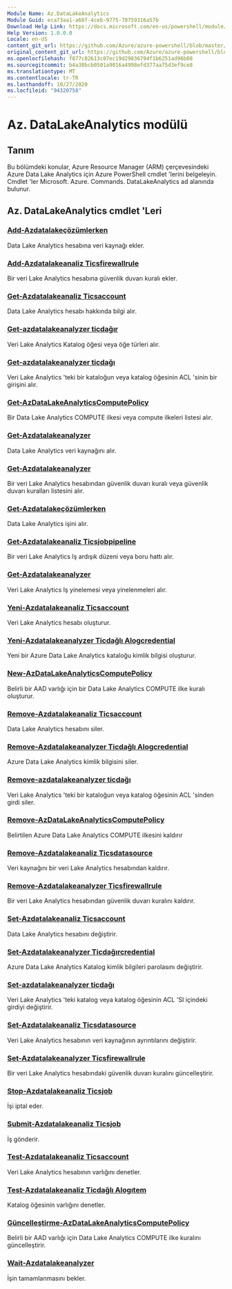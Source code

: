 ```yaml
---
Module Name: Az.DataLakeAnalytics
Module Guid: eca73aa1-a68f-4ceb-9775-70759316a57b
Download Help Link: https://docs.microsoft.com/en-us/powershell/module/az.datalakeanalytics
Help Version: 1.0.0.0
Locale: en-US
content_git_url: https://github.com/Azure/azure-powershell/blob/master/src/DataLakeAnalytics/DataLakeAnalytics/help/Az.DataLakeAnalytics.md
original_content_git_url: https://github.com/Azure/azure-powershell/blob/master/src/DataLakeAnalytics/DataLakeAnalytics/help/Az.DataLakeAnalytics.md
ms.openlocfilehash: f877c82613c07ec19d29836794f1b6251ad96b08
ms.sourcegitcommit: b4a38bcb0501a9016a4998efd377aa75d3ef9ce8
ms.translationtype: MT
ms.contentlocale: tr-TR
ms.lasthandoff: 10/27/2020
ms.locfileid: "94320758"
---
```

# Az. DataLakeAnalytics modülü
## Tanım
Bu bölümdeki konular, Azure Resource Manager (ARM) çerçevesindeki Azure Data Lake Analytics için Azure PowerShell cmdlet 'lerini belgeleyin. Cmdlet 'ler Microsoft. Azure. Commands. DataLakeAnalytics ad alanında bulunur.

## Az. DataLakeAnalytics cmdlet 'Leri
### [Add-Azdatalakeçözümlerken](Add-AzDataLakeAnalyticsDataSource.md)
Data Lake Analytics hesabına veri kaynağı ekler.

### [Add-Azdatalakeanaliz Ticsfirewallrule](Add-AzDataLakeAnalyticsFirewallRule.md)
Bir veri Lake Analytics hesabına güvenlik duvarı kuralı ekler.

### [Get-Azdatalakeanaliz Ticsaccount](Get-AzDataLakeAnalyticsAccount.md)
Data Lake Analytics hesabı hakkında bilgi alır.

### [Get-azdatalakeanalyzer ticdağır](Get-AzDataLakeAnalyticsCatalogItem.md)
Veri Lake Analytics Katalog öğesi veya öğe türleri alır.

### [Get-azdatalakeanalyzer ticdağı](Get-AzDataLakeAnalyticsCatalogItemAclEntry.md)
Veri Lake Analytics 'teki bir kataloğun veya katalog öğesinin ACL 'sinin bir girişini alır.

### [Get-AzDataLakeAnalyticsComputePolicy](Get-AzDataLakeAnalyticsComputePolicy.md)
Bir Data Lake Analytics COMPUTE ilkesi veya compute ilkeleri listesi alır.

### [Get-Azdatalakeanalyzer](Get-AzDataLakeAnalyticsDataSource.md)
Data Lake Analytics veri kaynağını alır.

### [Get-Azdatalakeanalyzer](Get-AzDataLakeAnalyticsFirewallRule.md)
Bir veri Lake Analytics hesabından güvenlik duvarı kuralı veya güvenlik duvarı kuralları listesini alır.

### [Get-Azdatalakeçözümlerken](Get-AzDataLakeAnalyticsJob.md)
Data Lake Analytics işini alır.

### [Get-Azdatalakeanaliz Ticsjobpipeline](Get-AzDataLakeAnalyticsJobPipeline.md)
Bir veri Lake Analytics Iş ardışık düzeni veya boru hattı alır.

### [Get-Azdatalakeanalyzer](Get-AzDataLakeAnalyticsJobRecurrence.md)
Veri Lake Analytics Iş yinelemesi veya yinelenmeleri alır.

### [Yeni-Azdatalakeanaliz Ticsaccount](New-AzDataLakeAnalyticsAccount.md)
Veri Lake Analytics hesabı oluşturur.

### [Yeni-Azdatalakeanalyzer Ticdağlı Alogcredential](New-AzDataLakeAnalyticsCatalogCredential.md)
Yeni bir Azure Data Lake Analytics kataloğu kimlik bilgisi oluşturur.

### [New-AzDataLakeAnalyticsComputePolicy](New-AzDataLakeAnalyticsComputePolicy.md)
Belirli bir AAD varlığı için bir Data Lake Analytics COMPUTE ilke kuralı oluşturur.

### [Remove-Azdatalakeanaliz Ticsaccount](Remove-AzDataLakeAnalyticsAccount.md)
Data Lake Analytics hesabını siler.

### [Remove-Azdatalakeanalyzer Ticdağlı Alogcredential](Remove-AzDataLakeAnalyticsCatalogCredential.md)
Azure Data Lake Analytics kimlik bilgisini siler.

### [Remove-azdatalakeanalyzer ticdağı](Remove-AzDataLakeAnalyticsCatalogItemAclEntry.md)
Veri Lake Analytics 'teki bir kataloğun veya katalog öğesinin ACL 'sinden girdi siler.

### [Remove-AzDataLakeAnalyticsComputePolicy](Remove-AzDataLakeAnalyticsComputePolicy.md)
Belirtilen Azure Data Lake Analytics COMPUTE ilkesini kaldırır

### [Remove-Azdatalakeanaliz Ticsdatasource](Remove-AzDataLakeAnalyticsDataSource.md)
Veri kaynağını bir veri Lake Analytics hesabından kaldırır.

### [Remove-Azdatalakeanalyzer Ticsfirewallrule](Remove-AzDataLakeAnalyticsFirewallRule.md)
Bir veri Lake Analytics hesabından güvenlik duvarı kuralını kaldırır.

### [Set-Azdatalakeanaliz Ticsaccount](Set-AzDataLakeAnalyticsAccount.md)
Data Lake Analytics hesabını değiştirir.

### [Set-Azdatalakeanalyzer Ticdağırcredential](Set-AzDataLakeAnalyticsCatalogCredential.md)
Azure Data Lake Analytics Katalog kimlik bilgileri parolasını değiştirir.

### [Set-azdatalakeanalyzer ticdağı](Set-AzDataLakeAnalyticsCatalogItemAclEntry.md)
Veri Lake Analytics 'teki katalog veya katalog öğesinin ACL 'SI içindeki girdiyi değiştirir.

### [Set-Azdatalakeanaliz Ticsdatasource](Set-AzDataLakeAnalyticsDataSource.md)
Veri Lake Analytics hesabının veri kaynağının ayrıntılarını değiştirir.

### [Set-Azdatalakeanalyzer Ticsfirewallrule](Set-AzDataLakeAnalyticsFirewallRule.md)
Bir veri Lake Analytics hesabındaki güvenlik duvarı kuralını güncelleştirir.

### [Stop-Azdatalakeanaliz Ticsjob](Stop-AzDataLakeAnalyticsJob.md)
İşi iptal eder.

### [Submit-Azdatalakeanaliz Ticsjob](Submit-AzDataLakeAnalyticsJob.md)
İş gönderir.

### [Test-Azdatalakeanaliz Ticsaccount](Test-AzDataLakeAnalyticsAccount.md)
Veri Lake Analytics hesabının varlığını denetler.

### [Test-Azdatalakeanaliz Ticdağlı Alogıtem](Test-AzDataLakeAnalyticsCatalogItem.md)
Katalog öğesinin varlığını denetler.

### [Güncelleştirme-AzDataLakeAnalyticsComputePolicy](Update-AzDataLakeAnalyticsComputePolicy.md)
Belirli bir AAD varlığı için Data Lake Analytics COMPUTE ilke kuralını güncelleştirir.

### [Wait-Azdatalakeanalyzer](Wait-AzDataLakeAnalyticsJob.md)
İşin tamamlanmasını bekler.

